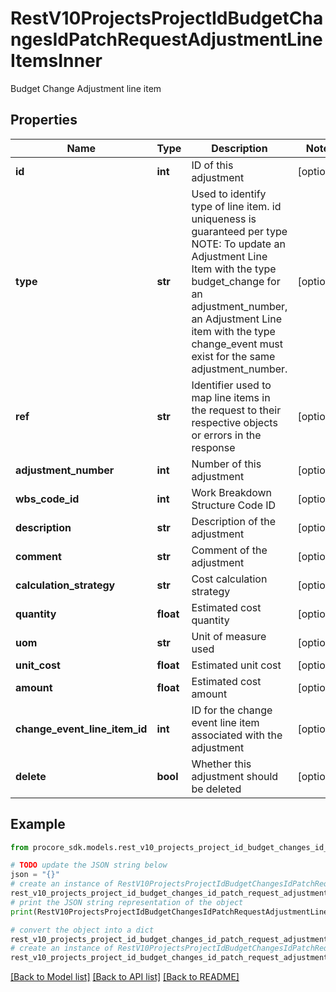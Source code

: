 # RestV10ProjectsProjectIdBudgetChangesIdPatchRequestAdjustmentLineItemsInner

Budget Change Adjustment line item

## Properties

Name | Type | Description | Notes
------------ | ------------- | ------------- | -------------
**id** | **int** | ID of this adjustment | [optional] 
**type** | **str** | Used to identify type of line item. id uniqueness is guaranteed per type  NOTE: To update an Adjustment Line Item with the type budget_change for an adjustment_number, an Adjustment Line item with the type change_event must exist for the same adjustment_number. | [optional] 
**ref** | **str** | Identifier used to map line items in the request to their respective objects or errors in the response | [optional] 
**adjustment_number** | **int** | Number of this adjustment | [optional] 
**wbs_code_id** | **int** | Work Breakdown Structure Code ID | [optional] 
**description** | **str** | Description of the adjustment | [optional] 
**comment** | **str** | Comment of the adjustment | [optional] 
**calculation_strategy** | **str** | Cost calculation strategy | [optional] 
**quantity** | **float** | Estimated cost quantity | [optional] 
**uom** | **str** | Unit of measure used | [optional] 
**unit_cost** | **float** | Estimated unit cost | [optional] 
**amount** | **float** | Estimated cost amount | [optional] 
**change_event_line_item_id** | **int** | ID for the change event line item associated with the adjustment | [optional] 
**delete** | **bool** | Whether this adjustment should be deleted | [optional] 

## Example

```python
from procore_sdk.models.rest_v10_projects_project_id_budget_changes_id_patch_request_adjustment_line_items_inner import RestV10ProjectsProjectIdBudgetChangesIdPatchRequestAdjustmentLineItemsInner

# TODO update the JSON string below
json = "{}"
# create an instance of RestV10ProjectsProjectIdBudgetChangesIdPatchRequestAdjustmentLineItemsInner from a JSON string
rest_v10_projects_project_id_budget_changes_id_patch_request_adjustment_line_items_inner_instance = RestV10ProjectsProjectIdBudgetChangesIdPatchRequestAdjustmentLineItemsInner.from_json(json)
# print the JSON string representation of the object
print(RestV10ProjectsProjectIdBudgetChangesIdPatchRequestAdjustmentLineItemsInner.to_json())

# convert the object into a dict
rest_v10_projects_project_id_budget_changes_id_patch_request_adjustment_line_items_inner_dict = rest_v10_projects_project_id_budget_changes_id_patch_request_adjustment_line_items_inner_instance.to_dict()
# create an instance of RestV10ProjectsProjectIdBudgetChangesIdPatchRequestAdjustmentLineItemsInner from a dict
rest_v10_projects_project_id_budget_changes_id_patch_request_adjustment_line_items_inner_from_dict = RestV10ProjectsProjectIdBudgetChangesIdPatchRequestAdjustmentLineItemsInner.from_dict(rest_v10_projects_project_id_budget_changes_id_patch_request_adjustment_line_items_inner_dict)
```
[[Back to Model list]](../README.md#documentation-for-models) [[Back to API list]](../README.md#documentation-for-api-endpoints) [[Back to README]](../README.md)


